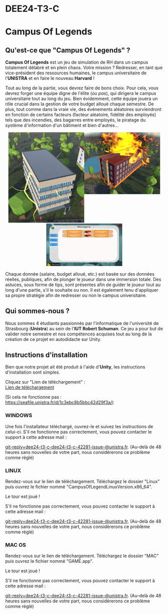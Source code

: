 # DEE24-T3-C

# Campus Of Legends

## Qu'est-ce que "Campus Of Legends" ?

**Campus Of Legends** est un jeu de simulation de RH dans un campus totalement délabré et en plein chaos. Votre mission ? Redresser, en tant que vice-président des ressources humaines, le campus universitaire de l'**UNISTRA** et en faire le nouveau **Harvard** !

Tout au long de la partie, vous devrez faire de bons choix. Pour cela, vous devrez forger une équipe digne de l'élite (*ou pas*), qui dirigera le campus universitaire tout au long du jeu. Bien évidemment, cette équipe jouera un rôle crucial dans la gestion de votre budget alloué chaque semestre. De plus, tout comme dans la vraie vie, des événements aléatoires surviendront en fonction de certains facteurs (facteur aléatoire, fidélité des employés) tels que des incendies, des bagarres entre employés, le piratage du système d'information d'un bâtiment et bien d'autres...

<div style="display: flex; flex-wrap: wrap; justify-content: center;">
    <div style="flex: 0 0 48%; box-sizing: border-box;">
        <img src="./ReadMeImage/batHack.png" 
             alt="Bonjour monsieur Gossa" 
             style="width: 100%; height: auto;">
    </div>
    <div style="flex: 0 0 48%; box-sizing: border-box;">
        <img src="./ReadMeImage/batEnFeu.png" 
             alt="Bâtiment en feu" 
             style="width: 100%; height: auto;">
    </div>
    <div style="flex: 0 0 48%; box-sizing: border-box;">
        <img src="./ReadMeImage/empasContent.png" 
             alt="Employés pas contents" 
             style="width: 100%; height: auto;">
    </div>
</div>

Chaque donnée (salaire, budget alloué, etc.) est basée sur des données réelles, publiques, afin de plonger le joueur dans une immersion totale. Des astuces, sous forme de tips, sont présentes afin de guider le joueur tout au long d'une partie, s'il le souhaite ou non. Il est également tenu d'appliquer sa propre stratégie afin de redresser ou non le campus universitaire.

## Qui sommes-nous ?

Nous sommes 4 étudiants passionnés par l'informatique de l'université de Strasbourg (**Unistra**) au sein de l'**IUT Robert Schuman**. Ce jeu a pour but de valider notre semestre et nos compétences acquises tout au long de la création de ce projet en autodidacte sur Unity.

## Instructions d'installation

Bien que notre projet ait été produit à l'aide d'**Unity**, les instructions d'installation sont simples.

Cliquez sur "Lien de téléchargement" :<br>
<a href="https://seafile.unistra.fr/d/1c3ebc8b5bbc42d29f3a/">Lien de téléchargement</a>

(Si cela ne fonctionne pas : <link>https://seafile.unistra.fr/d/1c3ebc8b5bbc42d29f3a/</link>)

### WINDOWS

Une fois l'installateur téléchargé, ouvrez-le et suivez les instructions de celui-ci. S'il ne fonctionne pas correctement, vous pouvez contacter le support à cette adresse mail : 

git-reply+dee24-t3-c-dee24-t3-c-42281-issue-@unistra.fr.
 (Au-delà de 48 heures sans nouvelles de votre part, nous considérerons ce problème comme réglé)


 ### LINUX

 Rendez-vous sur le lien de téléchargement. Téléchargez le dossier "Linux" puis ouvrez le fichier nommé "CampusOfLegendLinuxVersion.x86_64". 
 
 Le tour est joué !

S'il ne fonctionne pas correctement, vous pouvez contacter le support à cette adresse mail : 

git-reply+dee24-t3-c-dee24-t3-c-42281-issue-@unistra.fr.
 (Au-delà de 48 heures sans nouvelles de votre part, nous considérerons ce problème comme réglé)


 ### MAC OS

  Rendez-vous sur le lien de téléchargement. Téléchargez le dossier "MAC" puis ouvrez le fichier nommé "GAME.app". 

   Le tour est joué !

   S'il ne fonctionne pas correctement, vous pouvez contacter le support à cette adresse mail : 

git-reply+dee24-t3-c-dee24-t3-c-42281-issue-@unistra.fr.
 (Au-delà de 48 heures sans nouvelles de votre part, nous considérerons ce problème comme réglé)
